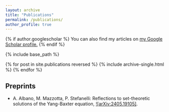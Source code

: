 ```yaml
---
layout: archive
title: "Publications"
permalink: /publications/
author_profile: true
---
```


{% if author.googlescholar %}
  You can also find my articles on <u><a href="{{author.googlescholar}}">my Google Scholar profile</a>.</u>
{% endif %}

{% include base_path %}

{% for post in site.publications reversed %}
  {% include archive-single.html %}
{% endfor %}

Preprints
---
  * A. Albano, M. Mazzotta, P. Stefanelli: Reflections to set-theoretic solutions of the Yang-Baxter equation, [![arXiv:2405.19105]](https://arxiv.org/abs/2405.19105).  
